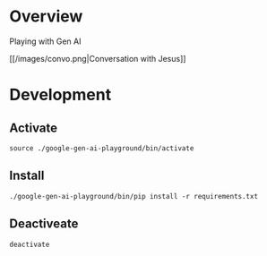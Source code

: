 # Overview

Playing with Gen AI

[[/images/convo.png|Conversation with Jesus]]

# Development

## Activate

```
source ./google-gen-ai-playground/bin/activate
```

## Install

```
./google-gen-ai-playground/bin/pip install -r requirements.txt
```

## Deactiveate

```
deactivate
```
